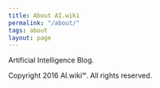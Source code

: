 ```yaml
---
title: About AI.wiki
permalink: "/about/"
tags: about
layout: page
---
```


Artificial Intelligence Blog.

Copyright 2016 AI.wiki℠. All rights reserved.
